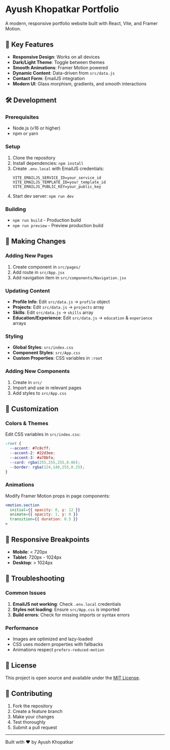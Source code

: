 # Ayush Khopatkar Portfolio

A modern, responsive portfolio website built with React, Vite, and Framer Motion.

## 🚀 Key Features

- **Responsive Design**: Works on all devices
- **Dark/Light Theme**: Toggle between themes
- **Smooth Animations**: Framer Motion powered
- **Dynamic Content**: Data-driven from `src/data.js`
- **Contact Form**: EmailJS integration
- **Modern UI**: Glass morphism, gradients, and smooth interactions

## 🛠️ Development

### Prerequisites
- Node.js (v16 or higher)
- npm or yarn

### Setup
1. Clone the repository
2. Install dependencies: `npm install`
3. Create `.env.local` with EmailJS credentials:
   ```env
   VITE_EMAILJS_SERVICE_ID=your_service_id
   VITE_EMAILJS_TEMPLATE_ID=your_template_id
   VITE_EMAILJS_PUBLIC_KEY=your_public_key
   ```
4. Start dev server: `npm run dev`

### Building
- `npm run build` - Production build
- `npm run preview` - Preview production build

## 📝 Making Changes

### Adding New Pages
1. Create component in `src/pages/`
2. Add route in `src/App.jsx`
3. Add navigation item in `src/components/Navigation.jsx`

### Updating Content
- **Profile Info**: Edit `src/data.js` → `profile` object
- **Projects**: Edit `src/data.js` → `projects` array
- **Skills**: Edit `src/data.js` → `skills` array
- **Education/Experience**: Edit `src/data.js` → `education` & `experience` arrays

### Styling
- **Global Styles**: `src/index.css`
- **Component Styles**: `src/App.css`
- **Custom Properties**: CSS variables in `:root`

### Adding New Components
1. Create in `src/`
2. Import and use in relevant pages
3. Add styles to `src/App.css`

## 🎨 Customization

### Colors & Themes
Edit CSS variables in `src/index.css`:
```css
:root {
  --accent: #7c8cff;
  --accent-2: #22d3ee;
  --accent-3: #a78bfa;
  --card: rgba(255,255,255,0.06);
  --border: rgba(124,140,255,0.25);
}
```

### Animations
Modify Framer Motion props in page components:
```jsx
<motion.section 
  initial={{ opacity: 0, y: 12 }} 
  animate={{ opacity: 1, y: 0 }}
  transition={{ duration: 0.5 }}
>
```

## 📱 Responsive Breakpoints

- **Mobile**: < 720px
- **Tablet**: 720px - 1024px  
- **Desktop**: > 1024px

## 🔧 Troubleshooting

### Common Issues
1. **EmailJS not working**: Check `.env.local` credentials
2. **Styles not loading**: Ensure `src/App.css` is imported
3. **Build errors**: Check for missing imports or syntax errors

### Performance
- Images are optimized and lazy-loaded
- CSS uses modern properties with fallbacks
- Animations respect `prefers-reduced-motion`

## 📄 License

This project is open source and available under the [MIT License](LICENSE).

## 🤝 Contributing

1. Fork the repository
2. Create a feature branch
3. Make your changes
4. Test thoroughly
5. Submit a pull request

---

Built with ❤️ by Ayush Khopatkar
